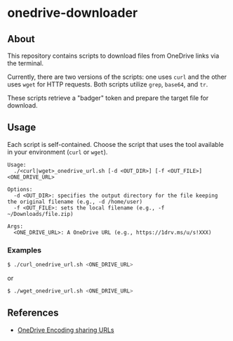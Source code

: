 # onedrive-downloader

## About

This repository contains scripts to download files from OneDrive links via the terminal.

Currently, there are two versions of the scripts: one uses `curl` and the other uses `wget` for HTTP requests. Both scripts utilize `grep`, `base64`, and `tr`.

These scripts retrieve a "badger" token and prepare the target file for download.

## Usage

Each script is self-contained. Choose the script that uses the tool available in your environment (`curl` or `wget`).

```
Usage:
  ./<curl|wget>_onedrive_url.sh [-d <OUT_DIR>] [-f <OUT_FILE>] <ONE_DRIVE_URL>

Options:
  -d <OUT_DIR>: specifies the output directory for the file keeping the original filename (e.g., -d /home/user)
  -f <OUT_FILE>: sets the local filename (e.g., -f ~/Downloads/file.zip)

Args:
  <ONE_DRIVE_URL>: A OneDrive URL (e.g., https://1drv.ms/u/s!XXX)
```

### Examples

```bash
$ ./curl_onedrive_url.sh <ONE_DRIVE_URL>
```

or

```bash
$ ./wget_onedrive_url.sh <ONE_DRIVE_URL>
```

## References

- [OneDrive Encoding sharing URLs](https://learn.microsoft.com/en-us/onedrive/developer/rest-api/api/shares_get?view=odsp-graph-online#encoding-sharing-urls)
